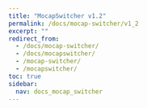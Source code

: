 ```yaml
---
title: "MocapSwitcher v1.2"
permalink: /docs/mocap-switcher/v1_2
excerpt: ""
redirect_from:
  - /docs/mocap-switcher/
  - /docs/mocapswitcher/
  - /mocap-switcher/
  - /mocapswitcher/
toc: true
sidebar:
  nav: docs_mocap_switcher
---
```

